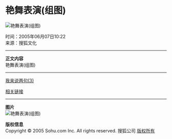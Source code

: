 # 艳舞表演(组图)

![艳舞表演(组图)](https://photocdn.sohu.com/20050607/Img225847418.jpg)

时间：2005年06月07日10:22  
来源：搜狐文化  

---

**正文内容**  
艳舞表演(组图)  

---  

[我来说两句(3)](https://comment.news.sohu.com/comment/topic.jsp?id=225847417)  

[相关链接](#relativenews)  

---  

**图片**  
![艳舞表演(组图)](https://photocdn.sohu.com/20050607/Img225847418.jpg)  

**版权信息**  
Copyright © 2005 Sohu.com Inc. All rights reserved. 搜狐公司 [版权所有](https://www.sohu.com/about/copyright.html)
<!-- tcd_original_link http://news.sohu.com/20050607/n225847417.shtml -->
